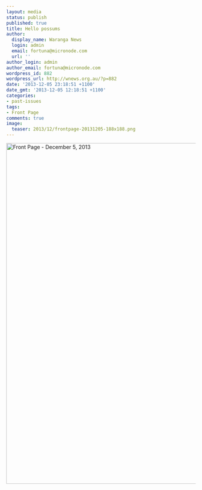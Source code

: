 ```yaml
---
layout: media
status: publish
published: true
title: Hello possums
author:
  display_name: Waranga News
  login: admin
  email: fortuna@micronode.com
  url: ''
author_login: admin
author_email: fortuna@micronode.com
wordpress_id: 882
wordpress_url: http://wnews.org.au/?p=882
date: '2013-12-05 23:18:51 +1100'
date_gmt: '2013-12-05 12:18:51 +1100'
categories:
- past-issues
tags:
- Front Page
comments: true
image:
  teaser: 2013/12/frontpage-20131205-188x188.png
---
```


<a href="{{ site.url }}/images/2013/12/frontpage-20131205.pdf"><img class="alignnone size-full wp-image-880" alt="Front Page - December 5, 2013" src="{{ site.url }}/images/2013/12/frontpage-20131205.png" width="624" height="907" /></a>
